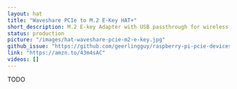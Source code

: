 ```yaml
---
layout: hat
title: "Waveshare PCIe to M.2 E-Key HAT+"
short_description: M.2 E-key Adapter with USB passthrough for wireless devices.
status: production
picture: "/images/hat-waveshare-pcie-m2-e-key.jpg"
github_issue: "https://github.com/geerlingguy/raspberry-pi-pcie-devices/issues/709"
link: "https://amzn.to/43m4sAC"
videos: []
---
```

TODO
